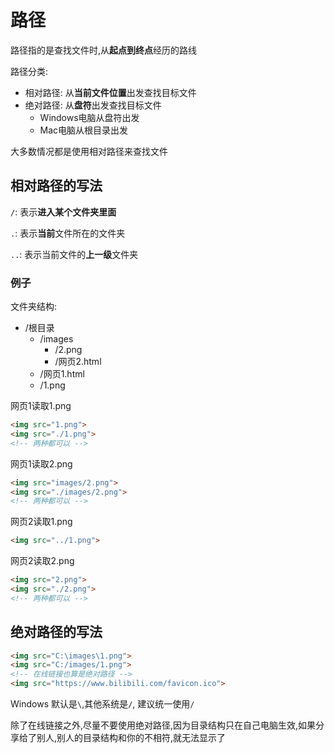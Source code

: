 # 路径

路径指的是查找文件时,从**起点到终点**经历的路线

路径分类:

* 相对路径: 从**当前文件位置**出发查找目标文件
* 绝对路径: 从**盘符**出发查找目标文件
  * Windows电脑从盘符出发
  * Mac电脑从根目录出发

大多数情况都是使用相对路径来查找文件

## 相对路径的写法

`/`: 表示**进入某个文件夹里面**

`.`: 表示**当前**文件所在的文件夹

`..`: 表示当前文件的**上一级**文件夹

### 例子

文件夹结构:

* /根目录
  * /images
    * /2.png
    * /网页2.html
  * /网页1.html
  * /1.png

网页1读取1.png

```html
<img src="1.png">
<img src="./1.png">
<!-- 两种都可以 -->
```

网页1读取2.png

```html
<img src="images/2.png">
<img src="./images/2.png">
<!-- 两种都可以 -->
```

网页2读取1.png

```html
<img src="../1.png">
```

网页2读取2.png

```html
<img src="2.png">
<img src="./2.png">
<!-- 两种都可以 -->
```

## 绝对路径的写法

```html
<img src="C:\images\1.png">
<img src="C:/images/1.png">
<!-- 在线链接也算是绝对路径 -->
<img src="https://www.bilibili.com/favicon.ico">
```

Windows 默认是`\`,其他系统是`/`, 建议统一使用`/`

除了在线链接之外,尽量不要使用绝对路径,因为目录结构只在自己电脑生效,如果分享给了别人,别人的目录结构和你的不相符,就无法显示了

